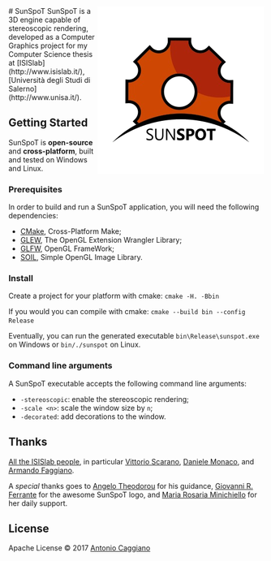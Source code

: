 <img align="right" alt="SunSpoT" src="https://github.com/Fahien/sunspot/raw/master/sunspot.png" />
# SunSpoT
SunSpoT is a 3D engine capable of stereoscopic rendering, developed as a Computer Graphics project for my
Computer Science thesis at [ISISlab](http://www.isislab.it/), [Università degli Studi di Salerno](http://www.unisa.it/).

## Getting Started
SunSpoT is **open-source** and **cross-platform**, built and tested on Windows and Linux.

### Prerequisites
In order to build and run a SunSpoT application, you will need the following dependencies:

- [CMake](https://cmake.org/), Cross-Platform Make;
- [GLEW](http://glew.sourceforge.net/), The OpenGL Extension Wrangler Library;
- [GLFW](http://www.glfw.org/), OpenGL FrameWork;
- [SOIL](http://www.lonesock.net/soil.html), Simple OpenGL Image Library.

### Install
Create a project for your platform with cmake: `cmake -H. -Bbin`

If you would you can compile with cmake: `cmake --build bin --config Release`

Eventually, you can run the generated executable `bin\Release\sunspot.exe` on Windows or `bin/./sunspot` on Linux.

### Command line arguments
A SunSpoT executable accepts the following command line arguments:

- `-stereoscopic`: enable the stereoscopic rendering;
- `-scale <n>`: scale the window size by `n`;
- `-decorated`: add decorations to the window.

## Thanks
[All the ISISlab people](http://www.isislab.it/), in particular [Vittorio
Scarano](http://www.unisa.it/docenti/vittorioscarano/index?nv=docenti.unisa.it/vittorio.scarano), [Daniele
Monaco](#), and [Armando Faggiano](#).

A *special* thanks goes to [Angelo Theodorou](http://encelo.netsons.org/about/) for his guidance,
[Giovanni R. Ferrante](#) for the awesome SunSpoT logo, and [Maria Rosaria Minichiello](#) for her daily support.

## License
Apache License © 2017 [Antonio Caggiano](http://www.fahien.me/)
